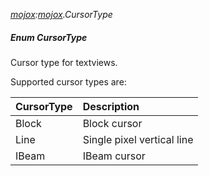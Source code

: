 _[mojox](../../modules/mojox/mojox-module.md):[mojox](../../modules/mojox/mojox-module.md).CursorType_
##### Enum CursorType
Cursor type for textviews.

Supported cursor types are:

| CursorType	| Description
|:--------------|:-----------
| Block			| Block cursor
| Line			| Single pixel vertical line
| IBeam			| IBeam cursor
